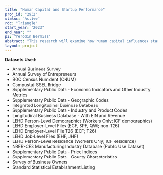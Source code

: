 ```yaml
---
title: "Human Capital and Startup Performance"
proj_id: "2932"
status: "Active"
rdc: "Triangle"
start_year: "2023"
end_year: ""
pi: "Yerodin Bermiss"
abstract: "This research will examine how human capital influences startup performance. In particular, the research will study how the prior experience and backgrounds of founders and other employees interact with three different phenomena--startup employee departures, startup hiring distributions, and previous periods of unemployment for startup founders--and how such interactions influence startup performance on metrics such as sales and survival."
layout: project
---
```


**Datasets Used:**

  - Annual Business Survey 
  - Annual Survey of Entrepreneurs 
  - BOC Census Numident (CNUM) 
  - Compustat-SSEL Bridge 
  - Supplementary Public Data - Economic Indicators and Other Industry Metrics 
  - Supplementary Public Data - Geographic Codes 
  - Integrated Longitudinal Business Database 
  - Supplementary Public Data - Industry and Product Codes 
  - Longitudinal Business Database - With EIN and Revenue 
  - LEHD Person-Level Demographics (Workers Only; ICF demographics) 
  - LEHD Employer-Level Files (ECF, SPF, QWI; non-T26) 
  - LEHD Employer-Level File T26 (ECF; T26) 
  - LEHD Job-Level Files (EHF, JHF) 
  - LEHD Person-Level Residence (Workers Only; ICF Residence) 
  - NBER-CES Manufacturing Industry Database (Public Use Dataset) 
  - Supplementary Public Data - Price Indices 
  - Supplementary Public Data - County Characteristics 
  - Survey of Business Owners 
  - Standard Statistical Establishment Listing 

